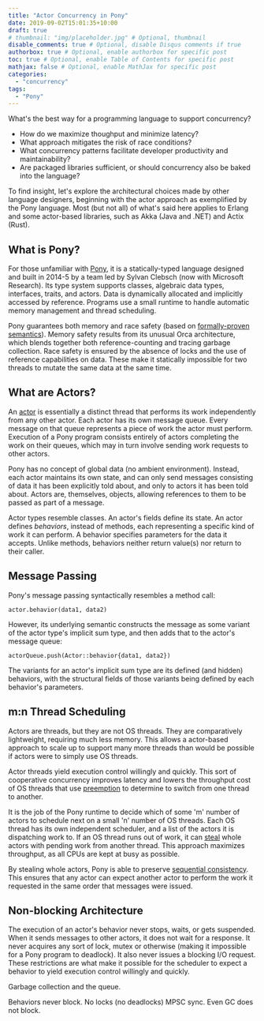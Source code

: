 ```yaml
---
title: "Actor Concurrency in Pony"
date: 2019-09-02T15:01:35+10:00
draft: true
# thumbnail: "img/placeholder.jpg" # Optional, thumbnail
disable_comments: true # Optional, disable Disqus comments if true
authorbox: true # Optional, enable authorbox for specific post
toc: true # Optional, enable Table of Contents for specific post
mathjax: false # Optional, enable MathJax for specific post
categories:
  - "concurrency"
tags:
  - "Pony"
---
```


What's the best way for a programming language to support concurrency?

* How do we maximize thoughput and minimize latency?
* What approach mitigates the risk of race conditions?
* What concurrency patterns facilitate developer productivity and maintainability?
* Are packaged libraries sufficient,
  or should concurrency also be baked into the language?

To find insight, let's explore
the architectural choices made by other language designers,
beginning with the actor approach as exemplified
by the Pony language.
Most (but not all) of what's said here applies to Erlang and
some actor-based libraries, such as Akka (Java and .NET) and Actix (Rust).

## What is Pony? ##

For those unfamiliar with [Pony](https://www.ponylang.io/), 
it is a statically-typed language
designed and built in 2014-5 by a team led by Sylvan Clebsch
(now with Microsoft Research). 
Its type system supports classes, algebraic data types,
interfaces, traits, and actors.
Data is dynamically allocated and implicitly accessed by reference.
Programs use a small runtime to
handle automatic memory management and thread scheduling.

Pony guarantees both memory and race safety 
(based on [formally-proven semantics](https://www.ponylang.io/media/papers/opsla237-clebsch.pdf)).
Memory safety results from its unusual Orca architecture,
which blends together both reference-counting and tracing garbage collection.
Race safety is ensured by the absence of locks and
the use of reference capabilities on data.
These make it statically impossible
for two threads to mutate the same data at the same time.

## What are Actors? ##

An [actor](https://en.wikipedia.org/wiki/Actor_model)
is essentially a distinct thread
that performs its work independently from any other actor.
Each actor has its own message queue.
Every message on that queue represents a piece of work the actor must perform.
Execution of a Pony program consists entirely of actors
completing the work on their queues,
which may in turn involve sending work requests to
other actors. 

Pony has no concept of global data (no ambient environment).
Instead, each actor maintains its own state,
and can only send messages consisting of data it has
been explicitly told about, and only to actors it has been told about.
Actors are, themselves, objects, allowing references to them
to be passed as part of a message.

Actor types resemble classes.
An actor's fields define its state.
An actor defines *behaviors*, instead of methods,
each representing a specific kind of work it can perform.
A behavior specifies parameters for the data it accepts.
Unlike methods, behaviors neither return value(s)
nor return to their caller.

## Message Passing ##

Pony's message passing syntactically resembles a method call:

    actor.behavior(data1, data2)
	
However, its underlying semantic constructs the
message as some variant of the actor type's implicit sum type,
and then adds that to the actor's message queue:

    actorQueue.push(Actor::behavior{data1, data2})

The variants for an actor's implicit sum type are its
defined (and hidden) behaviors, with the structural fields
of those variants being defined by each behavior's parameters.

## m:n Thread Scheduling ##

Actors are threads, but they are not OS threads.
They are comparatively lightweight, requiring much less memory.
This allows a actor-based approach to scale up to support
many more threads than would be possible 
if actors were to simply use OS threads.

Actor threads yield execution control willingly and quickly.
This sort of cooperative concurrency improves latency
and lowers the throughput cost of OS threads that
use [preemption](https://en.wikipedia.org/wiki/Preemption_(computing))
to determine to switch from one thread to another.

It is the job of the Pony runtime to decide which of
some 'm' number of actors to schedule next on
a small 'n' number of OS threads.
Each OS thread has its own independent scheduler,
and a list of the actors it is dispatching work to.
If an OS thread runs out of work, it can 
[steal](https://en.wikipedia.org/wiki/Work_stealing)
whole actors with pending work from another thread.
This approach maximizes throughput, as all CPUs
are kept at busy as possible.

By stealing whole actors, Pony is able to preserve
[sequential consistency](https://en.wikipedia.org/wiki/Sequential_consistency).
This ensures that any actor can expect another actor to
perform the work it requested in the same order that messages were issued.

## Non-blocking Architecture ##

The execution of an actor's behavior never stops, waits, or gets suspended.
When it sends messages to other actors, it does not wait for a response.
It never acquires any sort of lock, mutex or otherwise
(making it impossible for a Pony program to deadlock).
It also never issues a blocking I/O request.
These restrictions are what make it possible for the scheduler
to expect a behavior to yield execution control willingly and quickly.

Garbage collection and the queue.

Behaviors never block. No locks (no deadlocks) MPSC sync. Even GC does not block.